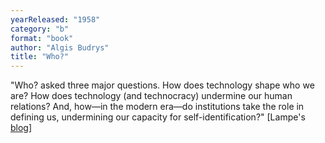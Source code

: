 ```yaml
---
yearReleased: "1958"
category: "b"
format: "book"
author: "Algis Budrys"
title: "Who?"
---
```

"Who? asked three major questions. How does  technology shape who we are? How does technology (and technocracy) undermine our  human relations? And, how—in the modern era—do institutions take the role in  defining us, undermining our capacity for self-identification?" [Lampe's <a href="http://tashqueedagg.wordpress.com/2013/02/02/algis-budrys-who-1958/"> blog</a>]
 